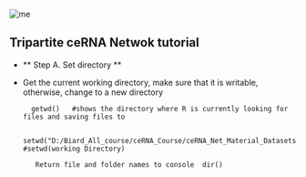 ![me](https://github.com/Bigardcode/Tripartite_Netwok_tutorial/assets/84800557/f487c73d-7737-49df-9507-da20058a611b)






## Tripartite ceRNA Netwok tutorial




- ** Step  A. Set directory **                             

- Get the current working directory, make sure that it is writable, otherwise, change to a new directory

        getwd()   #shows the directory where R is currently looking for files and saving files to

        setwd("D:/Biard_All_course/ceRNA_Course/ceRNA_Net_Material_Datasets&Codes")   #setwd(working Directory)

         Return file and folder names to console  dir() 
         

